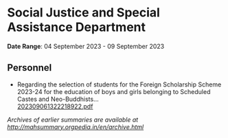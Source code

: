 # Social Justice and Special Assistance Department

**Date Range**: 04 September 2023 - 09 September 2023


## Personnel
- Regarding the selection of students for the Foreign Scholarship Scheme 2023-24 for the education of boys and girls belonging to Scheduled Castes and Neo-Buddhists...\
  [202309061322218922.pdf](https://gr.maharashtra.gov.in/Site/Upload/Government%20Resolutions/English/202309061322218922.pdf)


*Archives of earlier summaries are available at http://mahsummary.orgpedia.in/en/archive.html*